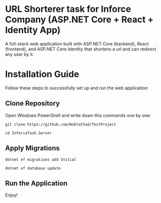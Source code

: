 # URL Shorterer task for Inforce Company (ASP.NET Core + React + Identity App)

A full-stack web application built with ASP.NET Core (backend), React (frontend), and ASP.NET Core Identity that shortens a url and can redirect any user by it.

# Installation Guide

Follow these steps to successfully set up and run the web application:

## Clone Repository
Open Windows PowerShell and write down this commands one by one:
```
git clone https://github.com/NobleChad/TestProject
```
```
cd InforceTask.Server
```
## Apply Migrations
```
dotnet ef migrations add Initial
```
```
dotnet ef database update
```
## Run the Application
Enjoy!

